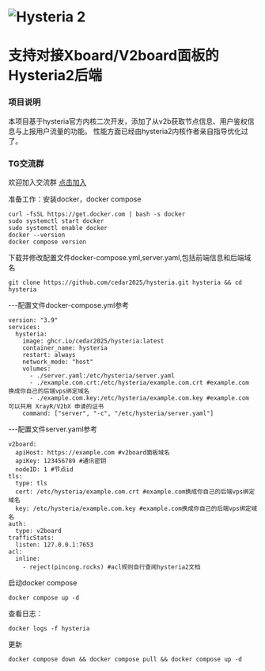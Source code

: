 # ![Hysteria 2](logo.svg)

# 支持对接Xboard/V2board面板的Hysteria2后端

### 项目说明
本项目基于hysteria官方内核二次开发，添加了从v2b获取节点信息、用户鉴权信息与上报用户流量的功能。
性能方面已经由hysteria2内核作者亲自指导优化过了。

### TG交流群
欢迎加入交流群 [点击加入](https://t.me/+DcRt8AB2VbI2Yzc1)

准备工作：安装docker，docker compose
```
curl -fsSL https://get.docker.com | bash -s docker
sudo systemctl start docker
sudo systemctl enable docker
docker --version
docker compose version
```
下载并修改配置文件docker-compose.yml,server.yaml,包括前端信息和后端域名
```
git clone https://github.com/cedar2025/hysteria.git hysteria && cd hysteria
```
---配置文件docker-compose.yml参考
```
version: "3.9"
services:
  hysteria:
    image: ghcr.io/cedar2025/hysteria:latest
    container_name: hysteria
    restart: always
    network_mode: "host"
    volumes:
      - ./server.yaml:/etc/hysteria/server.yaml
      - ./example.com.crt:/etc/hysteria/example.com.crt #example.com 换成你自己的后端vps绑定域名
      - ./example.com.key:/etc/hysteria/example.com.key #example.com 可以共用 XrayR/V2bX 申请的证书
    command: ["server", "-c", "/etc/hysteria/server.yaml"]
```
---配置文件server.yaml参考
```
v2board:
  apiHost: https://example.com #v2board面板域名
  apiKey: 123456789 #通讯密钥
  nodeID: 1 #节点id
tls:
  type: tls
  cert: /etc/hysteria/example.com.crt #example.com换成你自己的后端vps绑定域名
  key: /etc/hysteria/example.com.key #example.com换成你自己的后端vps绑定域名
auth:
  type: v2board
trafficStats:
  listen: 127.0.0.1:7653
acl: 
  inline: 
    - reject(pincong.rocks) #acl规则自行查阅hysteria2文档
```
启动docker compose
```
docker compose up -d
```
查看日志：
```
docker logs -f hysteria
```
更新
```
docker compose down && docker compose pull && docker compose up -d
```
